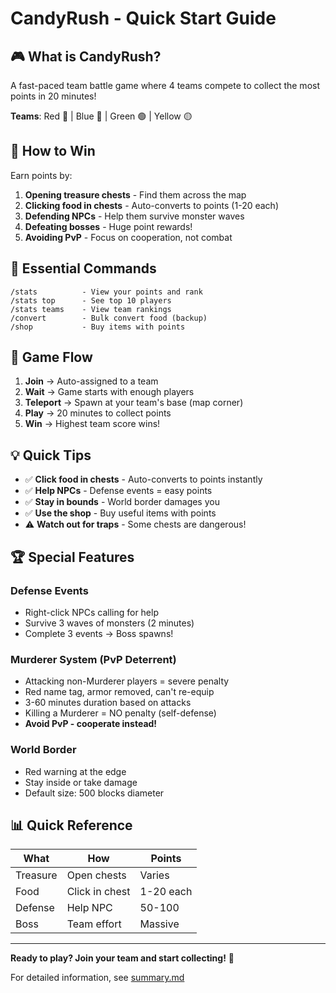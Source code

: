 # CandyRush - Quick Start Guide

## 🎮 What is CandyRush?

A fast-paced team battle game where 4 teams compete to collect the most points in 20 minutes!

**Teams**: Red 🔴 | Blue 🔵 | Green 🟢 | Yellow 🟡

## 🎯 How to Win

Earn points by:
1. **Opening treasure chests** - Find them across the map
2. **Clicking food in chests** - Auto-converts to points (1-20 each)
3. **Defending NPCs** - Help them survive monster waves
4. **Defeating bosses** - Huge point rewards!
5. **Avoiding PvP** - Focus on cooperation, not combat

## 📝 Essential Commands

```
/stats          - View your points and rank
/stats top      - See top 10 players
/stats teams    - View team rankings
/convert        - Bulk convert food (backup)
/shop           - Buy items with points
```

## 🎲 Game Flow

1. **Join** → Auto-assigned to a team
2. **Wait** → Game starts with enough players
3. **Teleport** → Spawn at your team's base (map corner)
4. **Play** → 20 minutes to collect points
5. **Win** → Highest team score wins!

## 💡 Quick Tips

- ✅ **Click food in chests** - Auto-converts to points instantly
- ✅ **Help NPCs** - Defense events = easy points
- ✅ **Stay in bounds** - World border damages you
- ✅ **Use the shop** - Buy useful items with points
- ⚠️ **Watch out for traps** - Some chests are dangerous!

## 🏆 Special Features

### Defense Events
- Right-click NPCs calling for help
- Survive 3 waves of monsters (2 minutes)
- Complete 3 events → Boss spawns!

### Murderer System (PvP Deterrent)
- Attacking non-Murderer players = severe penalty
- Red name tag, armor removed, can't re-equip
- 3-60 minutes duration based on attacks
- Killing a Murderer = NO penalty (self-defense)
- **Avoid PvP - cooperate instead!**

### World Border
- Red warning at the edge
- Stay inside or take damage
- Default size: 500 blocks diameter

## 📊 Quick Reference

| What | How | Points |
|------|-----|--------|
| Treasure | Open chests | Varies |
| Food | Click in chest | 1-20 each |
| Defense | Help NPC | 50-100 |
| Boss | Team effort | Massive |

---

**Ready to play? Join your team and start collecting!** 🍬

For detailed information, see [summary.md](./summary.md)
